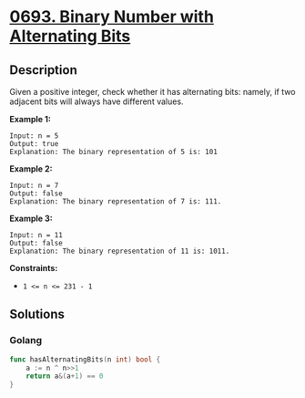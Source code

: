 # [0693. Binary Number with Alternating Bits](https://leetcode-cn.com/problems/binary-number-with-alternating-bits/)



## Description


Given a positive integer, check whether it has alternating bits: namely, if two adjacent bits will always have different values.

 

**Example 1:**

```
Input: n = 5
Output: true
Explanation: The binary representation of 5 is: 101
```

**Example 2:**

```
Input: n = 7
Output: false
Explanation: The binary representation of 7 is: 111.
```

**Example 3:**

```
Input: n = 11
Output: false
Explanation: The binary representation of 11 is: 1011.
```

 

**Constraints:**

- `1 <= n <= 231 - 1`







## Solutions

<!-- tabs:start -->

### **Golang**

```go
func hasAlternatingBits(n int) bool {
    a := n ^ n>>1
    return a&(a+1) == 0
}
```

<!-- tabs:end -->
